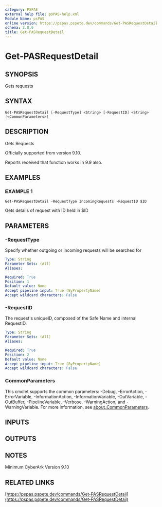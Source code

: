 ```yaml
---
category: PSPAS
external help file: psPAS-help.xml
Module Name: psPAS
online version: https://pspas.pspete.dev/commands/Get-PASRequestDetail
schema: 2.0.0
title: Get-PASRequestDetail
---
```


# Get-PASRequestDetail

## SYNOPSIS
Gets requests

## SYNTAX

```
Get-PASRequestDetail [-RequestType] <String> [-RequestID] <String> [<CommonParameters>]
```

## DESCRIPTION
Gets Requests

Officially supported from version 9.10.

Reports received that function works in 9.9 also.

## EXAMPLES

### EXAMPLE 1
```
Get-PASRequestDetail -RequestType IncomingRequests -RequestID $ID
```

Gets details of request with ID held in $ID

## PARAMETERS

### -RequestType
Specify whether outgoing or incoming requests will be searched for

```yaml
Type: String
Parameter Sets: (All)
Aliases:

Required: True
Position: 1
Default value: None
Accept pipeline input: True (ByPropertyName)
Accept wildcard characters: False
```

### -RequestID
The request's uniqueID, composed of the Safe Name and internal RequestID.

```yaml
Type: String
Parameter Sets: (All)
Aliases:

Required: True
Position: 2
Default value: None
Accept pipeline input: True (ByPropertyName)
Accept wildcard characters: False
```

### CommonParameters
This cmdlet supports the common parameters: -Debug, -ErrorAction, -ErrorVariable, -InformationAction, -InformationVariable, -OutVariable, -OutBuffer, -PipelineVariable, -Verbose, -WarningAction, and -WarningVariable. For more information, see [about_CommonParameters](http://go.microsoft.com/fwlink/?LinkID=113216).

## INPUTS

## OUTPUTS

## NOTES
Minimum CyberArk Version 9.10

## RELATED LINKS

[https://pspas.pspete.dev/commands/Get-PASRequestDetail](https://pspas.pspete.dev/commands/Get-PASRequestDetail)

